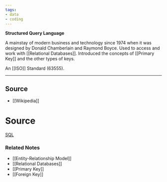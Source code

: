 ```yaml
---
tags:
- data
- coding
---
```

**Structured Query Language**

A mainstay of modern business and technology since 1974 when it was designed by Donald Chamberlain and Raymond Boyce. Used to access and work with [[Relational Databases]]. Introduced the concepts of [[Primary Key]] and the other types of keys. 

An [[ISO]] Standard (63555).

---

## Source
- [[Wikipedia]]

# Source

[SQL](https://en.wikipedia.org/wiki/SQL?wprov=sfti1)

### Related Notes
- [[Entity-Relationship Model]] 
- [[Relational Databases]] 
- [[Primary Key]] 
- [[Foreign Key]]